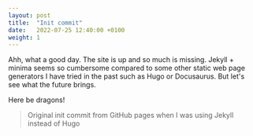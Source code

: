 ```yaml
---
layout: post
title:  "Init commit"
date:   2022-07-25 12:40:00 +0100
weight: 1
---
```


Ahh, what a good day. The site is up and so much is missing. Jekyll + minima seems so cumbersome compared to some other static web page generators I have tried in the past such as Hugo or Docusaurus. But let's see what the future brings.

Here be dragons!

> Original init commit from GitHub pages when I was using Jekyll instead of Hugo
